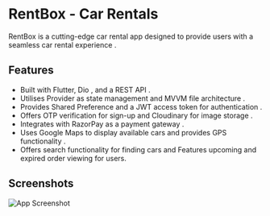 # RentBox  - Car Rentals


RentBox is a cutting-edge car rental app designed to provide users with a seamless car rental experience .




## Features



- Built with Flutter, Dio , and a REST API .
- Utilises Provider as state management and MVVM file architecture .
- Provides Shared Preference and a JWT access token for authentication .
- Offers OTP verification for sign-up and Cloudinary for image storage .
- Integrates with RazorPay as a payment gateway .
- Uses Google Maps to display available cars and provides GPS functionality .
- Offers search functionality for finding cars  and Features upcoming and expired order viewing for users.
## Screenshots

![App Screenshot](https://via.placeholder.com/468x300?text=App+Screenshot+Here)

